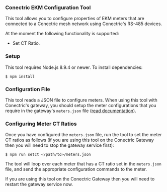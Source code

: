 ### Conectric EKM Configuration Tool

This tool allows you to configure properties of EKM meters that are connected to a Conectric mesh network using Conectric's RS-485 devices.

At the moment the following functionality is supported:

* Set CT Ratio.

### Setup

This tool requires Node.js 8.9.4 or newer.  To install dependencies:

```
$ npm install
```

### Configuration File

This tool reads a JSON file to configure meters.  When using this tool with Conectric's gateway, you should setup the meter configurations that you require in the gateway's `meters.json` file ([read documentation](https://github.com/Conectric/node-gateway)).

### Configuring Meter CT Ratios

Once you have configured the `meters.json` file, run the tool to set the meter CT ratios as follows (if you are using this tool on the Conectric Gateway then you will need to stop the gateway service first):

```
$ npm run setct </path/to>/meters.json
```

The tool will loop over each meter that has a CT ratio set in the `meters.json` file, and send the appropriate configuration commands to the meter.

If you are using this tool on the Conectric Gateway then you will need to restart the gateway service now.
